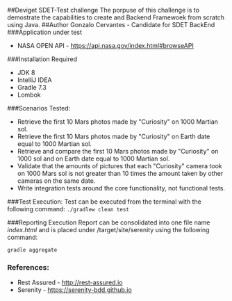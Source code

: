 ##Deviget SDET-Test challenge
The porpuse of this challenge is to demostrate the capabilities to create and Backend Framewoek from scratch using Java.
##Author 
Gonzalo Cervantes - Candidate for SDET BackEnd
###Application under test
* NASA OPEN API - https://api.nasa.gov/index.html#browseAPI

###Installation Required
* JDK 8
* IntelliJ IDEA
* Gradle 7.3
* Lombok


###Scenarios Tested:

* Retrieve the first 10 Mars photos made by "Curiosity" on 1000 Martian sol.
* Retrieve the first 10 Mars photos made by "Curiosity" on Earth date equal to 1000 Martian sol.
* Retrieve and compare the first 10 Mars photos made by "Curiosity" on 1000 sol and on Earth date equal to 1000 Martian sol.
* Validate that the amounts of pictures that each "Curiosity" camera took on 1000 Mars sol is not greater than 10 times the amount taken by other cameras on the same date.
* Write integration tests around the core functionality, not functional tests.

###Test Execution:
Test can be executed from the terminal with the following command:
```./gradlew clean test```

###Reporting
Execution Report can be consolidated into one file name _index.html_ and is placed under /target/site/serenity using the following command:

```gradle aggregate```

### References:
* Rest Assured - http://rest-assured.io
* Serenity - https://serenity-bdd.github.io



